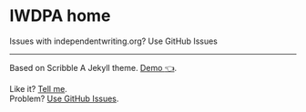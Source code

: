 # IWDPA home

Issues with independentwriting.org? 
Use GitHub Issues 

---
Based on Scribble 
A Jekyll theme. [Demo :point_left:](http://scribble.muan.co/posts/scribble-the-jekyll-theme).

Like it? [Tell me](http://twitter.com/muanchiou).<br/>
Problem? [Use GitHub Issues](https://github.com/muan/scribble).
